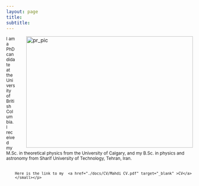 ```yaml
---
layout: page
title: 
subtitle: 
---
```

>

<html>
    <head>
        <style>
        img {
          float: right;
        }
        </style>
        </head>    
<body>
<p><img src="./assets/img/profile_pic.JPG" alt="pr_pic" style="width:450px;height:300px;margin-left:30px;">
    <small> I am a PhD candidate at the University of British Columbia. I received my M.Sc. in 
        theoretical physics from the University of Calgary, and my B.Sc. 
        in physics and astronomy from Sharif University of Technology, Tehran, Iran. <br /> <br />

        Here is the link to my  <a href="./docs/CV/Mahdi CV.pdf" target="_blank" >CV</a>
        </small></p>
</body>
</html>   
